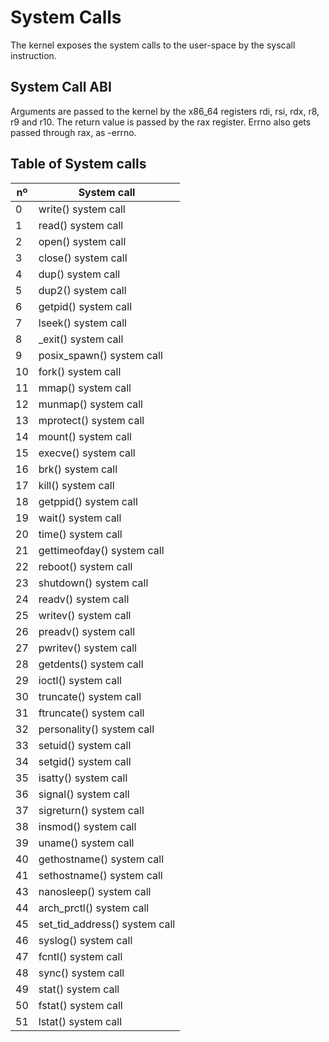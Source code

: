 # System Calls

The kernel exposes the system calls to the user-space by the syscall instruction.

## System Call ABI
Arguments are passed to the kernel by the x86_64 registers rdi, rsi, rdx, r8, r9 and r10. The return value is passed by the rax register.
Errno also gets passed through rax, as -errno.

## Table of System calls

| nº| System call         |
|---|---------------------|
| 0 | write() system call |
| 1 | read() system call  |
| 2 | open() system call  |
| 3 | close() system call |
| 4 | dup() system call   |
| 5 | dup2() system call  |
| 6 | getpid() system call |
| 7 | lseek() system call |
| 8 | _exit() system call |
| 9 | posix_spawn() system call |
| 10 | fork() system call |
| 11 | mmap() system call |
| 12 | munmap() system call |
| 13 | mprotect() system call |
| 14 | mount() system call |
| 15 | execve() system call |
| 16 | brk() system call |
| 17 | kill() system call |
| 18 | getppid() system call |
| 19 | wait() system call |
| 20 | time() system call |
| 21 | gettimeofday() system call |
| 22 | reboot() system call |
| 23 | shutdown() system call |
| 24 | readv() system call |
| 25 | writev() system call |
| 26 | preadv() system call |
| 27 | pwritev() system call |
| 28 | getdents() system call |
| 29 | ioctl() system call |
| 30 | truncate() system call |
| 31 | ftruncate() system call |
| 32 | personality() system call |
| 33 | setuid() system call |
| 34 | setgid() system call |
| 35 | isatty() system call |
| 36 | signal() system call |
| 37 | sigreturn() system call |
| 38 | insmod() system call |
| 39 | uname() system call |
| 40 | gethostname() system call |
| 41 | sethostname() system call |
| 43 | nanosleep() system call |
| 44 | arch_prctl() system call |
| 45 | set_tid_address() system call |
| 46 | syslog() system call |
| 47 | fcntl() system call |
| 48 | sync() system call |
| 49 | stat() system call |
| 50 | fstat() system call |
| 51 | lstat() system call |